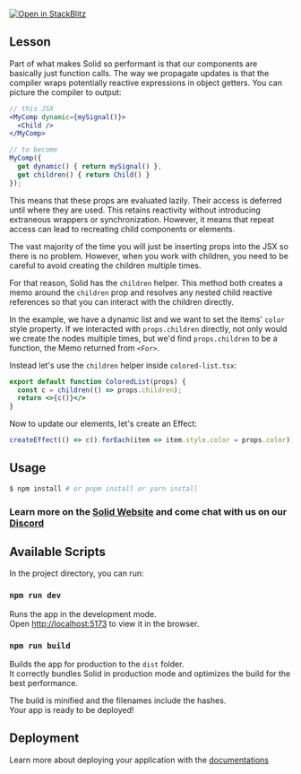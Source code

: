 [![Open in StackBlitz](https://developer.stackblitz.com/img/open_in_stackblitz.svg)](https://stackblitz.com/github/edivados/solid-tutorials/tree/main/tutorials/props_children?file=src/colored-list.jsx,src/main.jsx)

## Lesson

Part of what makes Solid so performant is that our components are basically just function calls. The way we propagate updates is that the compiler wraps potentially reactive expressions in object getters. You can picture the compiler to output:

```jsx
// this JSX
<MyComp dynamic={mySignal()}>
  <Child />
</MyComp>

// to become
MyComp({
  get dynamic() { return mySignal() },
  get children() { return Child() }
});
```
This means that these props are evaluated lazily. Their access is deferred until where they are used. This retains reactivity without introducing extraneous wrappers or synchronization. However, it means that repeat access can lead to recreating child components or elements.

The vast majority of the time you will just be inserting props into the JSX so there is no problem. However, when you work with children, you need to be careful to avoid creating the children multiple times.

For that reason, Solid has the `children` helper. This method both creates a memo around the `children` prop and resolves any nested child reactive references so that you can interact with the children directly.

In the example, we have a dynamic list and we want to set the items' `color` style property. If we interacted with `props.children` directly, not only would we create the nodes multiple times, but we'd find `props.children` to be a function, the Memo returned from `<For>`.

Instead let's use the `children` helper inside `colored-list.tsx`:
```jsx
export default function ColoredList(props) {
  const c = children(() => props.children);
  return <>{c()}</>
}
```
Now to update our elements, let's create an Effect:
```jsx
createEffect(() => c().forEach(item => item.style.color = props.color));
```


## Usage

```bash
$ npm install # or pnpm install or yarn install
```

### Learn more on the [Solid Website](https://solidjs.com) and come chat with us on our [Discord](https://discord.com/invite/solidjs)

## Available Scripts

In the project directory, you can run:

### `npm run dev`

Runs the app in the development mode.<br>
Open [http://localhost:5173](http://localhost:5173) to view it in the browser.

### `npm run build`

Builds the app for production to the `dist` folder.<br>
It correctly bundles Solid in production mode and optimizes the build for the best performance.

The build is minified and the filenames include the hashes.<br>
Your app is ready to be deployed!

## Deployment

Learn more about deploying your application with the [documentations](https://vitejs.dev/guide/static-deploy.html)
